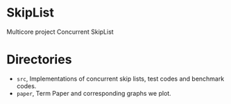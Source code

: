 # SkipList
Multicore project Concurrent SkipList

# Directories
* `src`, Implementations of concurrent skip lists, test codes and benchmark codes.
* `paper`, Term Paper and corresponding graphs we plot.
